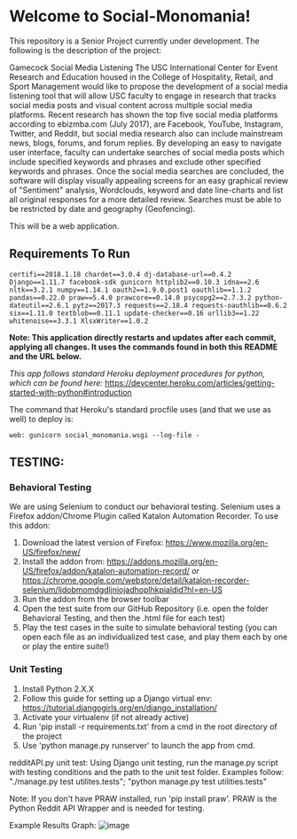 # Welcome to Social-Monomania!
This repository is a Senior Project currently under development. The following is the description of the project:

Gamecock Social Media Listening
The USC International Center for Event Research and Education housed in the College of Hospitality, Retail, and Sport Management would like to propose the development of a social media listening tool that will allow USC faculty to engage in research that tracks social media posts and visual content across multiple social media platforms.  Recent research has shown the top five social media platforms according to ebizmba.com (July 2017), are Facebook, YouTube, Instagram, Twitter, and Reddit, but social media research also can include mainstream news, blogs, forums, and forum replies.  By developing an easy to navigate user interface, faculty can undertake searches of social media posts which include specified keywords and phrases and exclude other specified keywords and phrases.   Once the social media searches are concluded, the software will display visually appealing screens for an easy graphical review of "Sentiment" analysis, Wordclouds, keyword and date line-charts and list all original responses for a more detailed review. Searches must be able to be restricted by date and geography (Geofencing).

This will be a web application.

## Requirements To Run
``certifi==2018.1.18
chardet==3.0.4
dj-database-url==0.4.2
Django==1.11.7
facebook-sdk
gunicorn
httplib2==0.10.3
idna==2.6
nltk==3.2.1
numpy==1.14.1
oauth2==1.9.0.post1
oauthlib==1.1.2
pandas==0.22.0
praw==5.4.0
prawcore==0.14.0
psycopg2==2.7.3.2
python-dateutil==2.6.1
pytz==2017.3
requests==2.18.4
requests-oauthlib==0.6.2
six==1.11.0
textblob==0.11.1
update-checker==0.16
urllib3==1.22
whitenoise==3.3.1
XlsxWriter==1.0.2``

**Note: This application directly restarts and updates after each commit, applying all changes. It uses the commands found in both this README and the URL below.**

*This app follows standard Heroku deployment procedures for python, which can be found here:*
https://devcenter.heroku.com/articles/getting-started-with-python#introduction

The command that Heroku's standard procfile uses (and that we use as well) to deploy is:

```web: gunicorn social_monomania.wsgi --log-file -```

## TESTING:

### Behavioral Testing
We are using Selenium to conduct our behavioral testing.  Selenium uses a Firefox addon/Chrome Plugin called Katalon Automation Recorder.  To use this addon:
1. Download the latest version of Firefox: https://www.mozilla.org/en-US/firefox/new/
2. Install the addon from: https://addons.mozilla.org/en-US/firefox/addon/katalon-automation-record/ *or* https://chrome.google.com/webstore/detail/katalon-recorder-selenium/ljdobmomdgdljniojadhoplhkpialdid?hl=en-US
3. Run the addon from the browser toolbar
4. Open the test suite from our GitHub Repository (i.e. open the folder Behavioral Testing, and then the .html file for each test)
5. Play the test cases in the suite to simulate behavioral testing (you can open each file as an individualized test case, and play them each by one or play the entire suite!)

### Unit Testing
1) Install Python 2.X.X
2) Follow this guide for setting up a Django virtual env: https://tutorial.djangogirls.org/en/django_installation/
3) Activate your virtualenv (if not already active)
4) Run 'pip install -r requirements.txt' from a cmd in the root directory of the project
5) Use 'python manage.py runserver' to launch the app from cmd.

redditAPI.py unit test: Using Django unit testing, run the manage.py script with testing conditions and the path to the unit test folder. Examples follow: "./manage.py test utilites.tests"; "python manage.py test utilities.tests"

Note: If you don't have PRAW installed, run 'pip install praw'.  PRAW is the Python Reddit API Wrapper and is needed for testing.

Example Results Graph:
![image](https://user-images.githubusercontent.com/31394858/33293040-5d804612-d399-11e7-8a5e-8e43b2f0e376.png)
